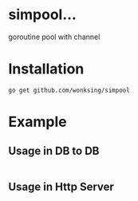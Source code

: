 # simpool...
goroutine pool with channel

# Installation
```
go get github.com/wonksing/simpool
```

# Example
## Usage in DB to DB
```
```

## Usage in Http Server
```
```
